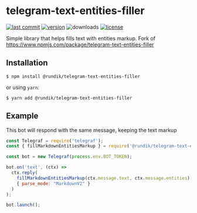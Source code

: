 # telegram-text-entities-filler

[![last commit](https://img.shields.io/github/last-commit/Rundik/telegram-text-entities-filler.svg)](https://github.com/Rundik/telegram-text-entities-filler/commits/master)
[![version](https://img.shields.io/npm/v/@rundik/telegram-text-entities-filler.svg)](https://www.npmjs.com/package/@rundik/telegram-text-entities-filler)
![downloads](https://img.shields.io/npm/dm/@rundik/telegram-text-entities-filler.svg)
[![license](https://img.shields.io/npm/l/@rundik/telegram-text-entities-filler.svg)](https://github.com/Rundik/telegram-text-entities-filler/blob/master/license)


Simple library that helps fills text with entities markup. Fork of https://www.npmjs.com/package/telegram-text-entities-filler

## Installation

```
$ npm install @rundik/telegram-text-entities-filler
```
or using `yarn`:
```
$ yarn add @rundik/telegram-text-entities-filler
```

## Example

This bot will respond with the same message, keeping the text markup

```js
const Telegraf = require('telegraf');
const { fillMarkdownEntitiesMarkup } = require('@rundik/telegram-text-entities-filler');

const bot = new Telegraf(process.env.BOT_TOKEN);

bot.on('text', (ctx) =>
  ctx.reply(
    fillMarkdownEntitiesMarkup(ctx.message.text, ctx.message.entities),
    { parse_mode: "MarkdownV2" }
  )
);

bot.launch();
```
